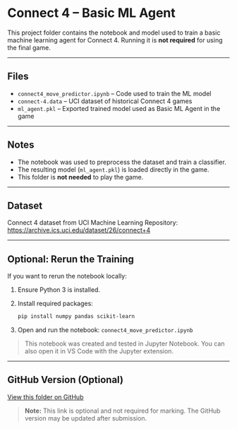 # Connect 4 – Basic ML Agent

This project folder contains the notebook and model used to train a basic machine learning agent for Connect 4. Running it is **not required** for using the final game.

---

## Files

- `connect4_move_predictor.ipynb` – Code used to train the ML model  
- `connect-4.data` – UCI dataset of historical Connect 4 games
- `ml_agent.pkl` – Exported trained model used as Basic ML Agent in the game

---

## Notes

- The notebook was used to preprocess the dataset and train a classifier.
- The resulting model (`ml_agent.pkl`) is loaded directly in the game.
- This folder is **not needed** to play the game.

---

## Dataset
Connect 4 dataset from UCI Machine Learning Repository:
https://archive.ics.uci.edu/dataset/26/connect+4
 
---

## Optional: Rerun the Training

If you want to rerun the notebook locally:

1. Ensure Python 3 is installed.
2. Install required packages:

   ```bash
   pip install numpy pandas scikit-learn
   ```
3. Open and run the notebook: `connect4_move_predictor.ipynb`
> This notebook was created and tested in Jupyter Notebook. You can also open it in VS Code with the Jupyter extension.

---

## GitHub Version (Optional)

[View this folder on GitHub](https://github.com/Shelly855/connect4-basic-ml-agent)  
> **Note:** This link is optional and not required for marking. The GitHub version may be updated after submission.
